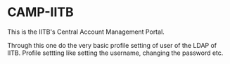 # CAMP-IITB
This is the IITB's Central Account Management Portal.

Through this one do the very basic profile setting of user of the LDAP of IITB.
Profile settting like setting the username, changing the password etc.
